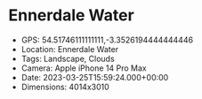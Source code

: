 # Ennerdale Water

- GPS: 54.51746111111111,-3.3526194444444446
- Location: Ennerdale Water
- Tags: Landscape, Clouds
- Camera: Apple iPhone 14 Pro Max
- Date: 2023-03-25T15:59:24.000+00:00
- Dimensions: 4014x3010
